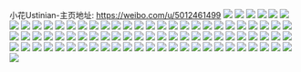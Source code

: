 小花Ustinian-主页地址: https://weibo.com/u/5012461499 
![](https://wx4.sinaimg.cn/mw2000/005tdMddgy1h93horpyg7j30u00u0tdj.jpg) 
![](https://wx4.sinaimg.cn/mw2000/005tdMddgy1h93hoxhqyyj30u01407l4.jpg) 
![](https://wx4.sinaimg.cn/mw2000/005tdMddgy1h8n6xg50olj30u0140gx4.jpg) 
![](https://wx4.sinaimg.cn/mw2000/005tdMddgy1h8n6xfetrbj30u019gaik.jpg) 
![](https://wx4.sinaimg.cn/mw2000/005tdMddgy1h7xjh86fowj336c1sa7wi.jpg) 
![](https://wx4.sinaimg.cn/mw2000/005tdMddgy1h7xjhrvnyjj32dr36ce82.jpg) 
![](https://wx4.sinaimg.cn/mw2000/005tdMddgy1h7xjhl5qbvj336c1sax6q.jpg) 
![](https://wx4.sinaimg.cn/mw2000/005tdMddgy1h7xjhz5l5dj32dr36c1kz.jpg) 
![](https://wx4.sinaimg.cn/mw2000/005tdMddgy1h7xjhccpuaj336c1sax6p.jpg) 
![](https://wx4.sinaimg.cn/mw2000/005tdMddgy1h7xjgvkdcgj336c1sa4qq.jpg) 
![](https://wx4.sinaimg.cn/mw2000/005tdMddgy1h7xjh1wo4rj336c1sa1ky.jpg) 
![](https://wx4.sinaimg.cn/mw2000/005tdMddgy1h7xjhg022kj31vx36cx6p.jpg) 
![](https://wx4.sinaimg.cn/mw2000/005tdMddgy1h7xji0r640j339s1u84qp.jpg) 
![](https://wx4.sinaimg.cn/mw2000/005tdMddgy1h7f71514odj30u0140111.jpg) 
![](https://wx4.sinaimg.cn/mw2000/005tdMddgy1h7f74u8y15j30u0180gva.jpg) 
![](https://wx4.sinaimg.cn/mw2000/005tdMddgy1h7f74wf7l7j30u0140tf7.jpg) 
![](https://wx4.sinaimg.cn/mw2000/005tdMddgy1h7f74tcckvj30u00u0102.jpg) 
![](https://wx4.sinaimg.cn/mw2000/005tdMddgy1h7f751h611j30u00u0tf9.jpg) 
![](https://wx4.sinaimg.cn/mw2000/005tdMddgy1h7f74z613pj30u01400vg.jpg) 
![](https://wx4.sinaimg.cn/mw2000/005tdMddgy1h7f753373lj30u00u0mz4.jpg) 
![](https://wx4.sinaimg.cn/mw2000/005tdMddgy1h7f74vpdvwj30u0140aj8.jpg) 
![](https://wx4.sinaimg.cn/mw2000/005tdMddgy1h6y95obgz0j336c2dr4qr.jpg) 
![](https://wx4.sinaimg.cn/mw2000/005tdMddgy1h6y95gm0yij31kw1kwe81.jpg) 
![](https://wx4.sinaimg.cn/mw2000/005tdMddgy1h6y95ezoptj31kw1kwb29.jpg) 
![](https://wx4.sinaimg.cn/mw2000/005tdMddgy1h6y95vacdfj31o01o0h2u.jpg) 
![](https://wx4.sinaimg.cn/mw2000/005tdMddgy1h6iysv6qouj30y20u0jzp.jpg) 
![](https://wx4.sinaimg.cn/mw2000/005tdMddgy1h6iyt0rvhhj30u00xx79z.jpg) 
![](https://wx4.sinaimg.cn/mw2000/005tdMddgy1h6iywm97z7j31ck0qmq9r.jpg) 
![](https://wx4.sinaimg.cn/mw2000/005tdMddgy1h6iyt1wtllj30u01400y7.jpg) 
![](https://wx4.sinaimg.cn/mw2000/005tdMddgy1h6iyt39enqj30u02k9k9d.jpg) 
![](https://wx4.sinaimg.cn/mw2000/005tdMddgy1h6iysvu4zyj30u01cjtak.jpg) 
![](https://wx4.sinaimg.cn/mw2000/005tdMddgy1h6iysyqo7vj30u0140jz9.jpg) 
![](https://wx4.sinaimg.cn/mw2000/005tdMddgy1h6iyt0463xj313q0u07d8.jpg) 
![](https://wx4.sinaimg.cn/mw2000/005tdMddgy1h6iyszilq0j30u0140wp3.jpg) 
![](https://wx4.sinaimg.cn/mw2000/005tdMddgy1h6gwnm08ynj30u01a3aea.jpg) 
![](https://wx4.sinaimg.cn/mw2000/005tdMddgy1h6gwoiybj1j31400u0n2p.jpg) 
![](https://wx4.sinaimg.cn/mw2000/005tdMddgy1h6bsisyqugj30u0190759.jpg) 
![](https://wx4.sinaimg.cn/mw2000/005tdMddgy1h6bsircf9bj30u018xt97.jpg) 
![](https://wx4.sinaimg.cn/mw2000/005tdMddgy1h6bsisb6c8j30u019075w.jpg) 
![](https://wx4.sinaimg.cn/mw2000/005tdMddgy1h5dlqaw2bfj30u00u0qcc.jpg) 
![](https://wx4.sinaimg.cn/mw2000/005tdMddgy1h5dlqlwqybj31400u0djw.jpg) 
![](https://wx4.sinaimg.cn/mw2000/005tdMddgy1h5dlqldbgmj30u00u07d1.jpg) 
![](https://wx4.sinaimg.cn/mw2000/005tdMddgy1h4h7wlb7fhj31400u00zb.jpg) 
![](https://wx4.sinaimg.cn/mw2000/005tdMddgy1h4h7wn8qgsj30u014847l.jpg) 
![](https://wx4.sinaimg.cn/mw2000/005tdMddgy1h4h7x7ycm8j30u0141jxy.jpg) 
![](https://wx4.sinaimg.cn/mw2000/005tdMddgy1h4h7wmab12j30u0140jyd.jpg) 
![](https://wx4.sinaimg.cn/mw2000/005tdMddgy1h4h7wusnfvj30u0140gtx.jpg) 
![](https://wx4.sinaimg.cn/mw2000/005tdMddgy1h4fmhtc63rj30v915oqqw.jpg) 
![](https://wx4.sinaimg.cn/mw2000/005tdMddgy1h47v0k5uuwj30sg4mce81.jpg) 
![](https://wx4.sinaimg.cn/mw2000/005tdMddgy1h47v0hvfwkj34vj31wx6u.jpg) 
![](https://wx4.sinaimg.cn/mw2000/005tdMddgy1h47v0dnj4dj30sg2olb0k.jpg) 
![](https://wx4.sinaimg.cn/mw2000/005tdMddgy1h47v0n1kpoj33402c0e83.jpg) 
![](https://wx4.sinaimg.cn/mw2000/005tdMddgy1h47v0xfaoej32t623vb29.jpg) 
![](https://wx4.sinaimg.cn/mw2000/005tdMddgy1h47v0waeshj32vm25qe83.jpg) 
![](https://wx4.sinaimg.cn/mw2000/005tdMddgy1h3skva5olij30u03m1kg1.jpg) 
![](https://wx4.sinaimg.cn/mw2000/005tdMddgy1h3skvb5319j30u0190dot.jpg) 
![](https://wx4.sinaimg.cn/mw2000/005tdMddgy1h3skvc0cl3j30u0140jyy.jpg) 
![](https://wx4.sinaimg.cn/mw2000/005tdMddgy1h3skvd0ttyj31900u0wo1.jpg) 
![](https://wx4.sinaimg.cn/mw2000/005tdMddgy1h3skvebvgtj31900u0qby.jpg) 
![](https://wx4.sinaimg.cn/mw2000/005tdMddgy1h3skvfb0ckj31900u0k1s.jpg) 
![](https://wx4.sinaimg.cn/mw2000/005tdMddgy1h3skvgf2b2j31900u07bs.jpg) 
![](https://wx4.sinaimg.cn/mw2000/005tdMddgy1h3skvhaxm9j31900u0jz8.jpg) 
![](https://wx4.sinaimg.cn/mw2000/005tdMddgy1h3skvia09jj31400u07bs.jpg) 
![](https://wx4.sinaimg.cn/mw2000/005tdMddgy1h3skvlrgyvj30u0140q5o.jpg) 
![](https://wx4.sinaimg.cn/mw2000/005tdMddgy1h39a0s03j3j30u01407fl.jpg) 
![](https://wx4.sinaimg.cn/mw2000/005tdMddgy1h39a0tp1lyj30u01audv6.jpg) 
![](https://wx4.sinaimg.cn/mw2000/005tdMddgy1h39a0vytq3j30u01mpq89.jpg) 
![](https://wx4.sinaimg.cn/mw2000/005tdMddgy1h39a0wlgkfj30t60giwgu.jpg) 
![](https://wx4.sinaimg.cn/mw2000/005tdMddgy1h39a0yrwanj30u014a0xv.jpg) 
![](https://wx4.sinaimg.cn/mw2000/005tdMddgy1h1wk093k24j31jk1rgtva.jpg) 
![](https://wx4.sinaimg.cn/mw2000/005tdMddgy1h1ri64hi5nj30v21jjqi4.jpg) 
![](https://wx4.sinaimg.cn/mw2000/005tdMddgy1h02del5vp2j328k1hy4qq.jpg) 
![](https://wx4.sinaimg.cn/mw2000/005tdMddgy1gpgwjf7wzyj30gh0bzmy3.jpg) 
![](https://wx4.sinaimg.cn/mw2000/005tdMddgy1glsft63ildj32c03407wi.jpg) 
![](https://wx4.sinaimg.cn/mw2000/005tdMddgy1glsfu2pidij31ei1eikgf.jpg) 
![](https://wx4.sinaimg.cn/mw2000/005tdMddgy1glsfu9dhynj31sc1sc7wh.jpg) 
![](https://wx4.sinaimg.cn/mw2000/005tdMddgy1glsfsu0rhaj31xz2lbe81.jpg) 
![](https://wx4.sinaimg.cn/mw2000/005tdMddgy1glsftxoeclj31ha1hahdu.jpg) 
![](https://wx4.sinaimg.cn/mw2000/005tdMddgy1glsfuie5hmj31o01o0kjl.jpg) 
![](https://wx4.sinaimg.cn/mw2000/005tdMddgy1glsftap7tsj32c02c0tph.jpg) 
![](https://wx4.sinaimg.cn/mw2000/005tdMddgy1glsfvdu9wdj31o02n1npe.jpg) 
![](https://wx4.sinaimg.cn/mw2000/005tdMddgy1glsftjezijj32c02c0e81.jpg) 
